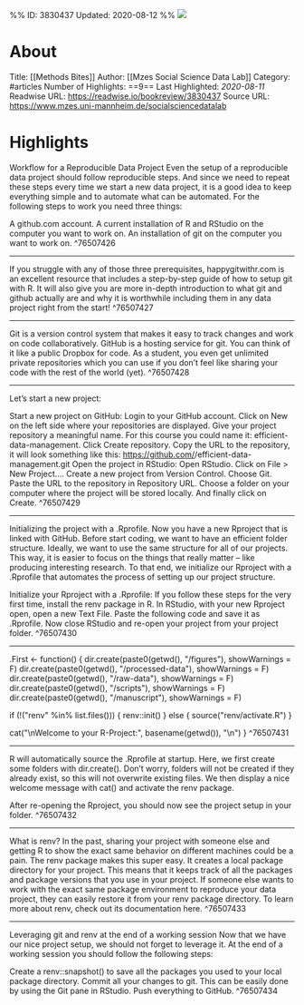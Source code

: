 %%
ID: 3830437
Updated: 2020-08-12
%%
![](https://readwise-assets.s3.amazonaws.com/static/images/article4.6bc1851654a0.png)

# About
Title: [[Methods Bites]]
Author: [[Mzes Social Science Data Lab]]
Category: #articles
Number of Highlights: ==9==
Last Highlighted: *2020-08-11*
Readwise URL: https://readwise.io/bookreview/3830437
Source URL: https://www.mzes.uni-mannheim.de/socialsciencedatalab


# Highlights 
Workflow for a Reproducible Data Project
Even the setup of a reproducible data project should follow reproducible steps. And since we need to repeat these steps every time we start a new data project, it is a good idea to keep everything simple and to automate what can be automated. For the following steps to work you need three things:

A github.com account.
A current installation of R and RStudio on the computer you want to work on.
An installation of git on the computer you want to work on.  ^76507426

---

If you struggle with any of those three prerequisites, happygitwithr.com is an excellent resource that includes a step-by-step guide of how to setup git with R. It will also give you are more in-depth introduction to what git and github actually are and why it is worthwhile including them in any data project right from the start!  ^76507427

---

Git is a version control system that makes it easy to track changes and work on code collaboratively. GitHub is a hosting service for git. You can think of it like a public Dropbox for code. As a student, you even get unlimited private repositories which you can use if you don’t feel like sharing your code with the rest of the world (yet).  ^76507428

---

Let’s start a new project:

Start a new project on GitHub:
Login to your GitHub account.
Click on New on the left side where your repositories are displayed.
Give your project repository a meaningful name. For this course you could name it: efficient-data-management.
Click Create repository.
Copy the URL to the repository, it will look something like this: https://github.com/<username>/efficient-data-management.git
Open the project in RStudio:
Open RStudio.
Click on File > New Project....
Create a new project from Version Control.
Choose Git.
Paste the URL to the repository in Repository URL.
Choose a folder on your computer where the project will be stored locally.
And finally click on Create.  ^76507429

---

Initializing the project with a .Rprofile.
Now you have a new Rproject that is linked with GitHub. Before start coding, we want to have an efficient folder structure. Ideally, we want to use the same structure for all of our projects. This way, it is easier to focus on the things that really matter – like producing interesting research. To that end, we initialize our Rproject with a .Rprofile that automates the process of setting up our project structure.

Initialize your Rproject with a .Rprofile:
If you follow these steps for the very first time, install the renv package in R.
In RStudio, with your new Rproject open, open a new Text File.
Paste the following code and save it as .Rprofile.
Now close RStudio and re-open your project from your project folder.  ^76507430

---

.First <- function() {
  dir.create(paste0(getwd(), "/figures"), showWarnings = F)
  dir.create(paste0(getwd(), "/processed-data"), showWarnings = F)
  dir.create(paste0(getwd(), "/raw-data"), showWarnings = F)
  dir.create(paste0(getwd(), "/scripts"), showWarnings = F)
  dir.create(paste0(getwd(), "/manuscript"), showWarnings = F)
  
  if (!("renv" %in% list.files())) {
    renv::init()
  } else {
    source("renv/activate.R")
  }
  
  cat("\nWelcome to your R-Project:", basename(getwd()), "\n")
}  ^76507431

---

R will automatically source the .Rprofile at startup. Here, we first create some folders with dir.create(). Don’t worry, folders will not be created if they already exist, so this will not overwrite existing files. We then display a nice welcome message with cat() and activate the renv package.

After re-opening the Rproject, you should now see the project setup in your folder.  ^76507432

---

What is renv?
In the past, sharing your project with someone else and getting R to show the exact same behavior on different machines could be a pain. The renv package makes this super easy. It creates a local package directory for your project. This means that it keeps track of all the packages and package versions that you use in your project. If someone else wants to work with the exact same package environment to reproduce your data project, they can easily restore it from your renv package directory. To learn more about renv, check out its documentation here.  ^76507433

---

Leveraging git and renv at the end of a working session
Now that we have our nice project setup, we should not forget to leverage it. At the end of a working session you should follow the following steps:

Create a renv::snapshot() to save all the packages you used to your local package directory.
Commit all your changes to git. This can be easily done by using the Git pane in RStudio.
Push everything to GitHub.  ^76507434

